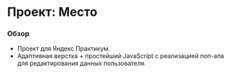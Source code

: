 # Проект: Место

### Обзор

* Проект для Яндекс Практикум.
* Адаптивная верстка + простейший JavaScript с реализацией поп-апа для редактирования данных пользователя.
